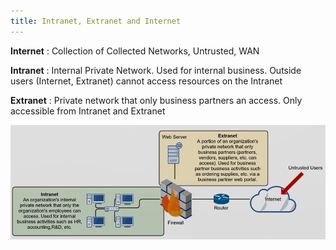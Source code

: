 ```yaml
---
title: Intranet, Extranet and Internet
---
```


**Internet** : Collection of Collected Networks, Untrusted, WAN

**Intranet** : Internal Private Network. Used for internal business. Outside users (Internet, Extranet) cannot access resources on the Intranet

**Extranet** : Private network that only business partners an access. Only accessible from Intranet and Extranet

![Net Types|600](../images/intranet-extranetand-internet.png)